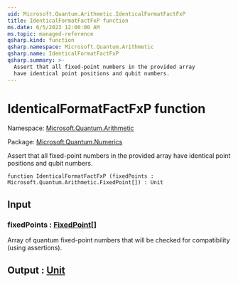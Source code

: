 ```yaml
---
uid: Microsoft.Quantum.Arithmetic.IdenticalFormatFactFxP
title: IdenticalFormatFactFxP function
ms.date: 6/5/2023 12:00:00 AM
ms.topic: managed-reference
qsharp.kind: function
qsharp.namespace: Microsoft.Quantum.Arithmetic
qsharp.name: IdenticalFormatFactFxP
qsharp.summary: >-
  Assert that all fixed-point numbers in the provided array
  have identical point positions and qubit numbers.
---
```


# IdenticalFormatFactFxP function

Namespace: [Microsoft.Quantum.Arithmetic](xref:Microsoft.Quantum.Arithmetic)

Package: [Microsoft.Quantum.Numerics](https://nuget.org/packages/Microsoft.Quantum.Numerics)


Assert that all fixed-point numbers in the provided arrayhave identical point positions and qubit numbers.

```qsharp
function IdenticalFormatFactFxP (fixedPoints : Microsoft.Quantum.Arithmetic.FixedPoint[]) : Unit
```


## Input

### fixedPoints : [FixedPoint](xref:Microsoft.Quantum.Arithmetic.FixedPoint)[]

Array of quantum fixed-point numbers that will be checked forcompatibility (using assertions).



## Output : [Unit](xref:microsoft.quantum.qsharp.valueliterals#unit-literal)

